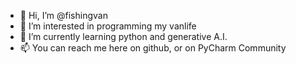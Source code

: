 - 👋 Hi, I’m @fishingvan
- 👀 I’m interested in programming my vanlife
- 🌱 I’m currently learning python and generative A.I.
- 📫 You can reach me here on github, or on PyCharm Community

<!---
fishingvan/fishingvan is a ✨ special ✨ repository because its `README.md` (this file) appears on your GitHub profile.
You can click the Preview link to take a look at your changes.
--->
